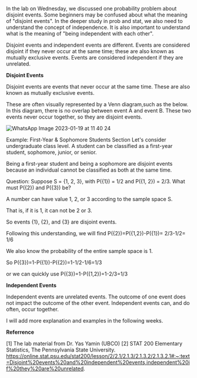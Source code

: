 In the lab on Wednesday, we discussed one probability problem about disjoint events. 
Some beginners may be confused about what the meaning of "disjoint events". 
In the deeper study in prob and stat, we also need to understand the concept of independence. 
It is also important to understand what is the meaning of "being independent with each other".

Disjoint events and independent events are different. 
Events are considered disjoint if they never occur at the same time; these are also known as mutually exclusive events. 
Events are considered independent if they are unrelated.

**Disjoint Events**

Disjoint events are events that never occur at the same time. These are also known as mutually exclusive events. 

These are often visually represented by a Venn diagram,such as the below.
In this diagram, there is no overlap between event A and event B. These two events never occur together, so they are disjoint events.

![WhatsApp Image 2023-01-19 at 11 40 24](https://user-images.githubusercontent.com/65377692/213543598-93e6c713-8fcf-426e-86a6-f6bc8d423c78.jpg)

Example: First-Year & Sophomore Students Section
Let's consider undergraduate class level. A student can be classified as a first-year student, sophomore, junior, or senior.

Being a first-year student and being a sophomore are disjoint events because an individual cannot be classified as both at the same time. 

Question: Suppose S = {1, 2, 3}, with P({1}) = 1/2 and P({1, 2}) = 2/3. What must P({2}) and P({3}) be? 

A number can have value 1, 2, or 3 according to the sample space S.

That is, if it is 1, it can not be 2 or 3.

So events {1}, {2}, and {3} are disjoint events.

Following this understanding, we will find P({2})=P({1,2})-P({1})= 2/3-1/2= 1/6

We also know the probability of the entire sample space is 1.

So P({3})=1-P({1})-P({2})=1-1/2-1/6=1/3

or we can quickly use P({3})=1-P({1,2})=1-2/3=1/3

**Independent Events**

Independent events are unrelated events. The outcome of one event does not impact the outcome of the other event. Independent events can, and do often, occur together.

I will add more explanation and examples in the following weeks.

**Referrence**

[1] The lab material from Dr. Yas Yamin (UBCO)
[2] STAT 200 Elementary Statistics, The Pennsylvania State University.
https://online.stat.psu.edu/stat200/lesson/2/2.1/2.1.3/2.1.3.2/2.1.3.2.1#:~:text=Disjoint%20events%20and%20independent%20events,independent%20if%20they%20are%20unrelated.

